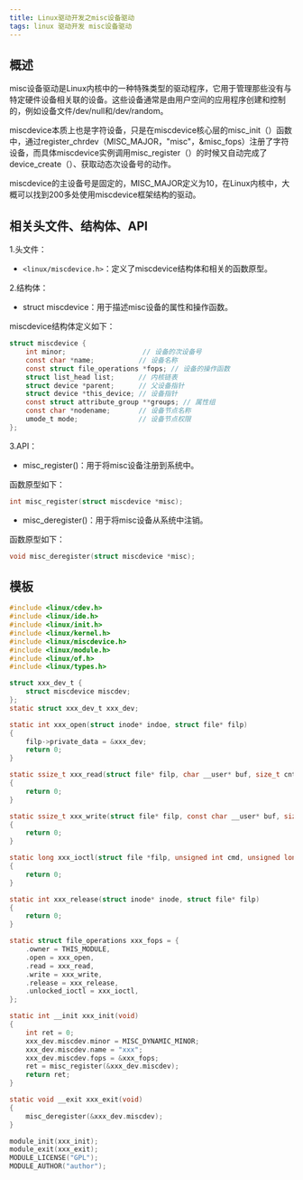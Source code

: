 ```yaml
---
title: Linux驱动开发之misc设备驱动
tags: linux 驱动开发 misc设备驱动
---
```


## 概述

misc设备驱动是Linux内核中的一种特殊类型的驱动程序，它用于管理那些没有与特定硬件设备相关联的设备。这些设备通常是由用户空间的应用程序创建和控制的，例如设备文件/dev/null和/dev/random。

miscdevice本质上也是字符设备，只是在miscdevice核心层的misc_init（）函数中，通过register_chrdev（MISC_MAJOR，"misc"，&misc_fops）注册了字符设备，而具体miscdevice实例调用misc_register（）的时候又自动完成了device_create（）、获取动态次设备号的动作。

miscdevice的主设备号是固定的，MISC_MAJOR定义为10，在Linux内核中，大概可以找到200多处使用miscdevice框架结构的驱动。

## 相关头文件、结构体、API

1.头文件：

- `<linux/miscdevice.h>`：定义了miscdevice结构体和相关的函数原型。

2.结构体：

- struct miscdevice：用于描述misc设备的属性和操作函数。

miscdevice结构体定义如下：

```c
struct miscdevice {
    int minor;                   // 设备的次设备号
    const char *name;           // 设备名称
    const struct file_operations *fops; // 设备的操作函数
    struct list_head list;      // 内核链表
    struct device *parent;      // 父设备指针
    struct device *this_device; // 设备指针
    const struct attribute_group **groups; // 属性组
    const char *nodename;       // 设备节点名称
    umode_t mode;               // 设备节点权限
};
```

3.API：

- misc_register()：用于将misc设备注册到系统中。

函数原型如下：

```c
int misc_register(struct miscdevice *misc);
```

- misc_deregister()：用于将misc设备从系统中注销。

函数原型如下：

```c
void misc_deregister(struct miscdevice *misc);
```

## 模板

```c
#include <linux/cdev.h>
#include <linux/ide.h>
#include <linux/init.h>
#include <linux/kernel.h>
#include <linux/miscdevice.h>
#include <linux/module.h>
#include <linux/of.h>
#include <linux/types.h>

struct xxx_dev_t {
    struct miscdevice miscdev;
};
static struct xxx_dev_t xxx_dev;

static int xxx_open(struct inode* indoe, struct file* filp)
{
    filp->private_data = &xxx_dev;
    return 0;
}

static ssize_t xxx_read(struct file* filp, char __user* buf, size_t cnt, loff_t* offt)
{
    return 0;
}

static ssize_t xxx_write(struct file* filp, const char __user* buf, size_t cnt, loff_t* offt)
{
    return 0;
}

static long xxx_ioctl(struct file *filp, unsigned int cmd, unsigned long arg)
{
    return 0;
}

static int xxx_release(struct inode* inode, struct file* filp)
{
    return 0;
}

static struct file_operations xxx_fops = {
    .owner = THIS_MODULE,
    .open = xxx_open,
    .read = xxx_read,
    .write = xxx_write,
    .release = xxx_release,
    .unlocked_ioctl = xxx_ioctl,
};

static int __init xxx_init(void)
{
    int ret = 0;
    xxx_dev.miscdev.minor = MISC_DYNAMIC_MINOR;
    xxx_dev.miscdev.name = "xxx";
    xxx_dev.miscdev.fops = &xxx_fops;
    ret = misc_register(&xxx_dev.miscdev);
    return ret;
}

static void __exit xxx_exit(void)
{
    misc_deregister(&xxx_dev.miscdev);
}

module_init(xxx_init);
module_exit(xxx_exit);
MODULE_LICENSE("GPL");
MODULE_AUTHOR("author");
```
